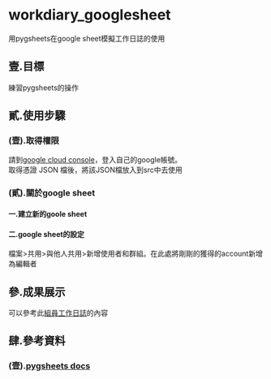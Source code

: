 # workdiary_googlesheet
用pygsheets在google sheet模擬工作日誌的使用  
## 壹.目標
練習pygsheets的操作  
## 貳.使用步驟
### (壹).取得權限
請到[google cloud console](https://console.developers.google.com/flows/enableapi?apiid=sheets.googleapis.com)，登入自己的google帳號。  
取得憑證 JSON 檔後，將該JSON檔放入到src中去使用  
### (貳).關於google sheet
#### 一.建立新的goole sheet
#### 二.google sheet的設定
檔案>共用>與他人共用>新增使用者和群組。在此處將剛剛的獲得的account新增為編輯者    
## 參.成果展示
可以參考此[組員工作日誌](https://docs.google.com/spreadsheets/d/1BPKNWCs3J5lHxFwUegVmUnHoQkrCeaWHVrXRln57-Qs)的內容
## 肆.參考資料
### (壹).[pygsheets docs](https://pygsheets.readthedocs.io/en/stable/#)
